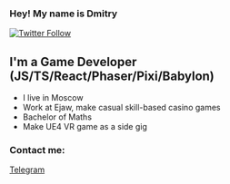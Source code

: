 ### Hey! My name is Dmitry

[![Twitter Follow](https://img.shields.io/twitter/follow/schm00ky?color=1DA1F2&logo=twitter&style=for-the-badge)](https://twitter.com/intent/follow?original_referer=https%3A%2F%2Fgithub.com%schmooky&screen_name=schm00ky)

## I'm a Game Developer (JS/TS/React/Phaser/Pixi/Babylon)

- I live in Moscow
- Work at Ejaw, make casual skill-based casino games
- Bachelor of Maths
- Make UE4 VR game as a side gig

### Contact me:

[Telegram][telegram]

[telegram]: https://t.me/schm00ky
